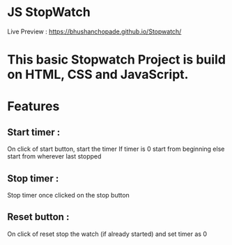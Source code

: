 # JS StopWatch
Live Preview : https://bhushanchopade.github.io/Stopwatch/

# This basic Stopwatch Project is build on HTML, CSS and JavaScript.

# Features 

## Start timer :
On click of start button, start the timer
If timer is 0 start from beginning else start from wherever last stopped

## Stop timer :
Stop timer once clicked on the stop button

## Reset button :
On click of reset stop the watch (if already started) and set timer as 0


